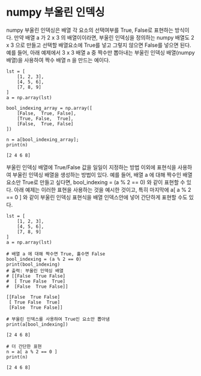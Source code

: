 # numpy  부울린 인덱싱

numpy 부울린 인덱싱은 배열 각 요소의 선택여부를 True, False로 표현하는 방식이다. 만약 배열 a 가 2 x 3 의 배열이이라면, 부울린 인덱싱을 정의하는 numpy 배열도 2 x 3 으로 만들고 선택할 배열요소에 True를 넣고 그렇지 않으면 False를 넣으면 된다.
예를 들어, 아래 예제에서 3 x 3 배열 a 중 짝수만 뽑아내는 부울린 인덱싱 배열(numpy 배열)을 사용하여 짝수 배열 n 을 만드는 예이다.
```
lst = [
    [1, 2, 3],
    [4, 5, 6],
    [7, 8, 9]
]
a = np.array(lst)
 
bool_indexing_array = np.array([
    [False,  True, False],
    [True, False,  True],
    [False,  True, False]
])
 
n = a[bool_indexing_array];
print(n)    
```
```
[2 4 6 8]
```



부울린 인덱싱 배열에 True/False 값을 일일이 지정하는 방법 이외에 표현식을 사용하여 부울린 인덱싱 배열을 생성하는 방법이 있다. 예를 들어, 배열 a 에 대해 짝수인 배열요소만 True로 만들고 싶다면, bool_indexing = (a % 2 == 0) 와 같이 표현할 수 있다. 아래 예제는 이러한 표현을 사용하는 것을 예시한 것이고, 특히 마지막에 a[ a % 2 == 0 ] 와 같이 부울린 인덱싱 표현식을 배열 인덱스안에 넣어 간단하게 표현할 수도 있다.
```
lst = [
    [1, 2, 3],
    [4, 5, 6],
    [7, 8, 9]
]
a = np.array(lst)
 
# 배열 a 에 대해 짝수면 True, 홀수면 False 
bool_indexing = (a % 2 == 0)
print(bool_indexing)
# 출력: 부울린 인덱싱 배열
# [[False  True False]
#  [ True False  True]
#  [False  True False]]
```

```
[[False  True False]
 [ True False  True]
 [False  True False]]
```

```
# 부울린 인덱스를 사용하여 True인 요소만 뽑아냄
print(a[bool_indexing])
```

```
[2 4 6 8]
```


```
# 더 간단한 표현
n = a[ a % 2 == 0 ]
print(n)
```

```
[2 4 6 8]
```

